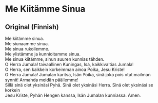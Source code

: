 # Me Kiitämme Sinua

## Original (Finnish)

Me kiitämme sinua.  
Me siunaamme sinua.  
Me sinua rukoilemme.  
Me ylistämme ja kunnioitamme sinua.  
Me sinua kiitämme, sinun suuren kunnias tähden.  
O Herra Jumala! taivaallinen Kuningas, Isä, kaikkivaltias Jumala!  
O Herra, sen kaikkein korkeimman ainoa Poika, Jesu Kriste!  
O Herra Jumala! Jumalan karitsa, Isän Poika, sinä joka pois otat mailman synnit! Armahda meidän päällemme!  
Sillä sinä olet yksinäsi Pyhä. Sinä olet yksinäsi Herra. Sinä olet yksinäsi se korkein  
Jesu Kriste, Pyhän Hengen kanssa, Isän Jumalan kunniassa. Amen.
